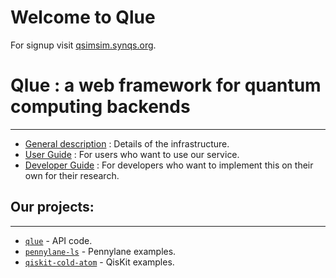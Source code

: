 # Welcome to Qlue

For signup visit [qsimsim.synqs.org](https://qsimsim.synqs.org/).

# Qlue : a web framework for quantum computing backends
--------
* [General description](guides/gen_guide.md) : Details of the infrastructure.
* [User Guide](guides/user_guide.md) : For users who want to use our service.
* [Developer Guide](guides/dev_guide.md) : For developers who want to implement this on their own for their research.


## Our projects:
--------
* [``qlue``](https://github.com/synqs/qlue) - API code.
* [``pennylane-ls``](https://github.com/synqs/pennylane-ls) - Pennylane examples.
* [``qiskit-cold-atom``](https://github.com/Qiskit-Extensions/qiskit-cold-atom) - QisKit examples.
